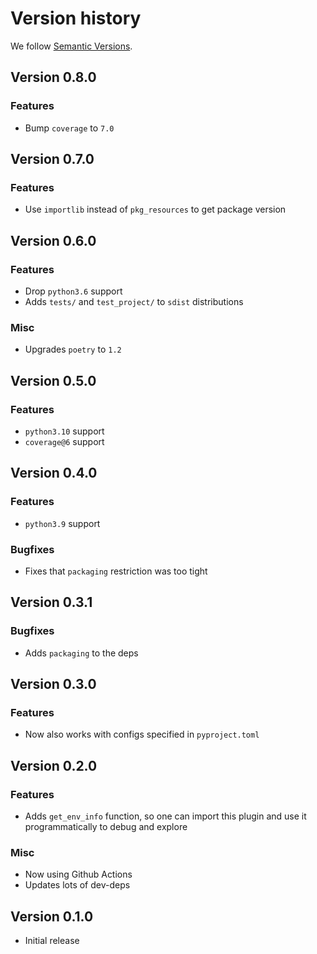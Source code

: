 # Version history

We follow [Semantic Versions](https://semver.org/).

## Version 0.8.0

### Features

- Bump `coverage` to `7.0`


## Version 0.7.0

### Features

- Use `importlib` instead of `pkg_resources` to get package version


## Version 0.6.0

### Features

- Drop `python3.6` support
- Adds `tests/` and `test_project/` to `sdist` distributions

### Misc

- Upgrades `poetry` to `1.2`


## Version 0.5.0

### Features

- `python3.10` support
- `coverage@6` support


## Version 0.4.0

### Features

- `python3.9` support

### Bugfixes

- Fixes that `packaging` restriction was too tight


## Version 0.3.1

### Bugfixes

- Adds `packaging` to the deps


## Version 0.3.0

### Features

- Now also works with configs specified in `pyproject.toml`


## Version 0.2.0

### Features

- Adds `get_env_info` function, 
  so one can import this plugin and use it programmatically 
  to debug and explore

### Misc

- Now using Github Actions
- Updates lots of dev-deps


## Version 0.1.0

- Initial release
